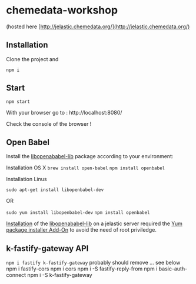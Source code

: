 # chemedata-workshop

(hosted here [http://jelastic.chemedata.org/](http://jelastic.chemedata.org/)

## Installation

Clone the project and 

`npm i`

## Start 

`npm start`

With your browser go to : http://localhost:8080/

Check the console of the browser !

## Open Babel 
Install the [libopenababel-lib](https://www.npmjs.com/package/openbabel) package according to your environment:

Installation OS X
`brew install open-babel`
`npm install openbabel`


Installation Linus

`sudo apt-get install libopenbabel-dev`

OR

`sudo yum install libopenbabel-dev`
`npm install openbabel`


[Installation](https://docs.jelastic.com/environment-import) of the [libopenababel-lib](https://www.npmjs.com/package/openbabel) on a jelastic server required the [Yum package installer Add-On](https://github.com/jelastic-jps/packages-installer) to avoid the need of root priviledge.

## k-fastify-gateway API 

`npm i fastify k-fastify-gateway` probably should remove  ... see below
npm i fastify-cors
npm i cors
npm i -S fastify-reply-from
npm i basic-auth-connect
npm i  -S k-fastify-gateway